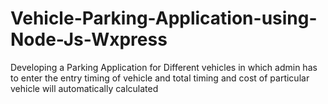 # Vehicle-Parking-Application-using-Node-Js-Wxpress
Developing a Parking Application for Different vehicles in which admin has to enter the entry timing of vehicle and total timing and cost of particular vehicle will automatically calculated
